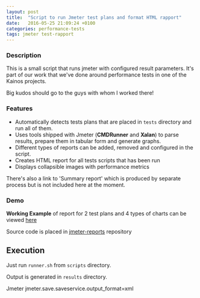```yaml
---
layout: post
title:  "Script to run Jmeter test plans and format HTML rapport"
date:   2016-05-25 21:09:24 +0100
categories: performance-tests
tags: jmeter test-rapport
---
```

### Description 
This is a small script that runs jmeter with configured result parameters. It's part of our work that we've done around performance tests in one of the Kainos projects.

Big kudos should go to the guys with whom I worked there!

### 	Features

* Automatically detects tests plans that are placed in `tests` directory and run all of them.
* Uses tools shipped with Jmeter (**CMDRunner** and **Xalan**) to parse results, prepare them in tabular form and generate graphs.
* Different types of reports can be added, removed and configured in the script.
* Creates HTML report for all tests scripts that has been run 
* Displays collapsible images with performance metrics

There's also a link to 'Summary report' which is produced by separate process but is not included here at the moment.

### Demo

**Working Example** of report for 2 test plans and 4 types of charts can be viewed 
[here](https://rawgit.com/michalsi/jmeter-reports/master/results/results.html)

Source code is placed in [jmeter-reports](https://github.com/michalsi/jmeter-reports) repository


## Execution


Just run `runner.sh` from `scripts` directory.

Output is generated in `results` directory.

Jmeter jmeter.save.saveservice.output_format=xml

